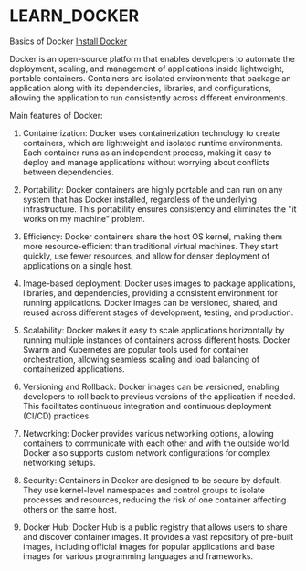 # LEARN_DOCKER
Basics of Docker
[Install Docker](https://docs.docker.com/engine/install)


Docker is an open-source platform that enables developers to automate the deployment, scaling, and management of applications inside lightweight, portable containers. Containers are isolated environments that package an application along with its dependencies, libraries, and configurations, allowing the application to run consistently across different environments.

Main features of Docker:

1. Containerization: Docker uses containerization technology to create containers, which are lightweight and isolated runtime environments. Each container runs as an independent process, making it easy to deploy and manage applications without worrying about conflicts between dependencies.

2. Portability: Docker containers are highly portable and can run on any system that has Docker installed, regardless of the underlying infrastructure. This portability ensures consistency and eliminates the "it works on my machine" problem.

3. Efficiency: Docker containers share the host OS kernel, making them more resource-efficient than traditional virtual machines. They start quickly, use fewer resources, and allow for denser deployment of applications on a single host.

4. Image-based deployment: Docker uses images to package applications, libraries, and dependencies, providing a consistent environment for running applications. Docker images can be versioned, shared, and reused across different stages of development, testing, and production.

5. Scalability: Docker makes it easy to scale applications horizontally by running multiple instances of containers across different hosts. Docker Swarm and Kubernetes are popular tools used for container orchestration, allowing seamless scaling and load balancing of containerized applications.

6. Versioning and Rollback: Docker images can be versioned, enabling developers to roll back to previous versions of the application if needed. This facilitates continuous integration and continuous deployment (CI/CD) practices.

7. Networking: Docker provides various networking options, allowing containers to communicate with each other and with the outside world. Docker also supports custom network configurations for complex networking setups.

8. Security: Containers in Docker are designed to be secure by default. They use kernel-level namespaces and control groups to isolate processes and resources, reducing the risk of one container affecting others on the same host.

9. Docker Hub: Docker Hub is a public registry that allows users to share and discover container images. It provides a vast repository of pre-built images, including official images for popular applications and base images for various programming languages and frameworks.

